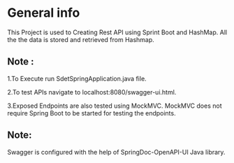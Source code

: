 # General info
This Project is used to Creating Rest API using Sprint Boot and HashMap. All the the data is stored and retrieved from Hashmap.

## Note :

1.To Execute run SdetSpringApplication.java file. 

2.To test APIs navigate to localhost:8080/swagger-ui.html.

3.Exposed Endpoints are also tested using MockMVC. MockMVC does not require Spring Boot to be started for testing the endpoints.

## Note:
Swagger is configured with the help of SpringDoc-OpenAPI-UI Java library.
